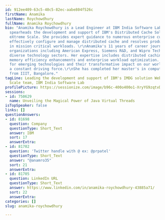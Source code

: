 ```yaml
---
id: 912ee409-63c5-40c5-82ec-aabe804f526c
firstName: Anamika
lastName: Roychowdhury
fullName: Anamika Roychowdhury
bio: "Anamika Roychowdhury is a Lead Engineer at IBM India Software Lab, where she
  spearheads the development and support of IBM's Distributed Cache Solution, WebSphere
  eXtreme Scale. She provides expert guidance to numerous enterprise customers to
  effectively configure and manage distributed cache and resolves production anomalies
  in mission critical workloads. \r\nAnamika's 11 years of career journey spans prestigious
  organizations including American Express, Siemens R&D, and Wipro Technologies, encompassing
  diverse technology sectors. Her expertise includes distributed caching algorithms,
  memory efficiency enhancements and enterprise workload optimization. Her passion
  for emerging technologies and their transformative impact on our world has been
  a constant driving force.\r\nShe has completed her master's in computer science
  from IIIT, Bangalore."
tagLine: Leading the development and support of IBM's IMDG solution WebSphere eXtreme
  Scale team, IBM India Software Lab
profilePicture: https://sessionize.com/image/b96c-400o400o1-XryYG9zqtvDXjWHNMLywZw.jpg
sessions:
- id: 750629
  name: Unveiling the Magical Power of Java Virtual Threads
isTopSpeaker: false
links: []
questionAnswers:
- id: 81698
  question: Company
  questionType: Short_Text
  answer: IBM
  sort: 17
  answerExtra:
- id: 81702
  question: 'Twitter handle with @ ex: @prpatel'
  questionType: Short_Text
  answer: "@anamro35"
  sort: 21
  answerExtra:
- id: 81705
  question: LinkedIn URL
  questionType: Short_Text
  answer: https://www.linkedin.com/in/anamika-roychowdhury-43885a71/
  sort: 22
  answerExtra:
categories: []
slug: anamika-roychowdhury

---
```


